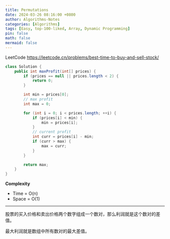 ```yaml
---
title: Permutations
date: 2024-03-26 08:16:00 +0800
author: Algorithms-Notes
categories: [Algorithms]
tags: [Easy, top-100-liked, Array, Dynamic Programming]
pin: false
math: false
mermaid: false
---
```


LeetCode <https://leetcode.cn/problems/best-time-to-buy-and-sell-stock/>

```java
class Solution {
    public int maxProfit(int[] prices) {
        if (prices == null || prices.length < 2) {
            return 0;
        }

        int min = prices[0];
        // max profit
        int max = 0;

        for (int i = 0; i < prices.length; ++i) {
            if (prices[i] < min) {
                min = prices[i];
            }
            // current profit
            int curr = prices[i] - min;
            if (curr > max) {
                max = curr;
            }
        }

        return max;
    }
}
```

**Complexity**

* Time = O(n) 
* Space = O(1) 

---

股票的买入价格和卖出价格两个数字组成一个数对，那么利润就是这个数对的差值。

最大利润就是数组中所有数对的最大差值。